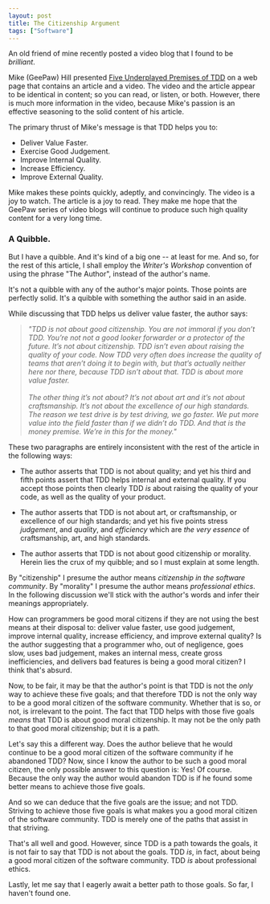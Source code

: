 ```yaml
---
layout: post
title: The Citizenship Argument
tags: ["Software"]
---
```

An old friend of mine recently posted a video blog that I found to be _brilliant_.

Mike (GeePaw) Hill presented [Five Underplayed Premises of TDD](http://geepawhill.org/five-underplayed-premises-of-tdd-2/) on a web page that contains an article and a video.  The video and the article appear to be identical in content; so you can read, or listen, or both.  However, there is much more information in the video, because Mike's passion is an effective seasoning to the solid content of his article.

The primary thrust of Mike's message is that TDD helps you to:

 * Deliver Value Faster.
 * Exercise Good Judgement.
 * Improve Internal Quality.
 * Increase Efficiency.
 * Improve External Quality.

Mike makes these points quickly, adeptly, and convincingly.  The video is a joy to watch.  The article is a joy to read.  They make me hope that the GeePaw series of video blogs will continue to produce such high quality content for a very long time.

### A Quibble.
But I have a quibble.  And it's kind of a big one -- at least for me.  And so, for the rest of this article, I shall employ the _Writer's Workshop_ convention of using the phrase "The Author", instead of the author's name.

It's not a quibble with any of the author's major points.  Those points are perfectly solid.  It's a quibble with something the author said in an aside.  

While discussing that TDD helps us deliver value faster, the author says:

>_"TDD is not about good citizenship. You are not immoral if you don’t TDD. You’re not not a good looker forwarder or a protector of the future. It’s not about citizenship. TDD isn’t even about raising the quality of your code. Now TDD very often does increase the quality of teams that aren’t doing it to begin with, but that’s actually neither here nor there, because TDD isn’t about that. TDD is about more value faster.
<br><br>
The other thing it’s not about? It’s not about art and it’s not about craftsmanship. It’s not about the excellence of our high standards. The reason we test drive is by test driving, we go faster. We put more value into the field faster than if we didn’t do TDD. And that is the money premise. We’re in this for the money."_

These two paragraphs are entirely inconsistent with the rest of the article in the following ways:  

* The author asserts that TDD is not about quality; and yet his third and fifth points assert that TDD helps internal and external quality.  If you accept those points then clearly TDD _is_ about raising the quality of your code, as well as the quality of your product.

* The author asserts that TDD is not about art, or craftsmanship, or excellence of our high standards; and yet his five points stress _judgement_, and _quality_, and _efficiency_ which are _the very essence_ of craftsmanship, art, and high standards.  

* The author asserts that TDD is not about good citizenship or morality.  Herein lies the crux of my quibble; and so I must explain at some length.

By "citizenship" I presume the author means _citizenship in the software community_.  By "morality" I presume the author means _professional ethics_.  In the following discussion we'll stick with the author's words and infer their meanings appropriately.  

How can programmers be good moral citizens if they are not using the best means at their disposal to: deliver value faster, use good judgement, improve internal quality, increase efficiency, and improve external quality?  Is the author suggesting that a programmer who, out of negligence, goes slow, uses bad judgement, makes an internal mess, create gross inefficiencies, and delivers bad features is being a good moral citizen?  I think that's absurd.

Now, to be fair, it may be that the author's point is that TDD is not the _only_ way to achieve these five goals; and that therefore TDD is not the only way to be a good moral citizen of the software community.  Whether that is so, or not, is irrelevant to the point.  The fact that TDD helps with those five goals _means_ that TDD is about good moral citizenship.  It may not be the only path to that good moral citizenship; but it is a path.  

Let's say this a different way.  Does the author believe that he would continue to be a good moral citizen of the software community if he abandoned TDD?  Now, since I know the author to be such a good moral citizen, the only possible answer to this question is: Yes!  Of course.  Because the only way the author would abandon TDD is if he found some better means to achieve those five goals.  

And so we can deduce that the five goals are the issue; and not TDD.  Striving to achieve those five goals is what makes you a good moral citizen of the software community.  TDD is merely one of the paths that assist in that striving.

That's all well and good.  However, since TDD is a path towards the goals, it is not fair to say that TDD is not about the goals. TDD _is_, in fact, about being a good moral citizen of the software community.  TDD _is_ about professional ethics.

Lastly, let me say that I eagerly await a better path to those goals.  So far, I haven't found one. 